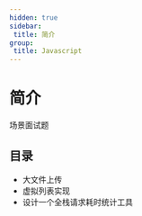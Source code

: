 ```yaml
---
hidden: true
sidebar:
 title: 简介
group:
 title: Javascript
---
```


# 简介

场景面试题

## 目录

* 大文件上传
* 虚拟列表实现
* 设计一个全栈请求耗时统计工具



